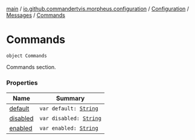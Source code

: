 [main](../../../../index.md) / [io.github.commandertvis.morpheus.configuration](../../../index.md) / [Configuration](../../index.md) / [Messages](../index.md) / [Commands](./index.md)

# Commands

`object Commands`

Commands section.

### Properties

| Name | Summary |
|---|---|
| [default](default.md) | `var default: `[`String`](https://kotlinlang.org/api/latest/jvm/stdlib/kotlin/-string/index.html) |
| [disabled](disabled.md) | `var disabled: `[`String`](https://kotlinlang.org/api/latest/jvm/stdlib/kotlin/-string/index.html) |
| [enabled](enabled.md) | `var enabled: `[`String`](https://kotlinlang.org/api/latest/jvm/stdlib/kotlin/-string/index.html) |
